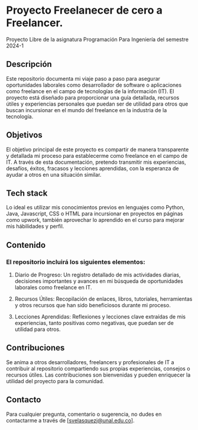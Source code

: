 # Proyecto Freelanecer de cero a Freelancer.
Proyecto Libre de la asignatura Programación Para Ingeniería del semestre 2024-1

## Descripción
Este repositorio documenta mi viaje paso a paso para asegurar oportunidades laborales como desarrollador de software o aplicaciones como freelance en el campo de tecnologías de la información (IT). El proyecto está diseñado para proporcionar una guía detallada, recursos útiles y experiencias personales que puedan ser de utilidad para otros que buscan incursionar en el mundo del freelance en la industria de la tecnología.

## Objetivos
El objetivo principal de este proyecto es compartir de manera transparente y detallada mi proceso para establecerme como freelance en el campo de IT. A través de esta documentación, pretendo transmitir mis experiencias, desafíos, éxitos, fracasos y lecciones aprendidas, con la esperanza de ayudar a otros en una situación similar.

## Tech stack

Lo ideal es utilizar mis conocimientos previos en lenguajes como Python, Java, Javascript, CSS o HTML para incursionar en proyectos en páginas como upwork, también aprovechar lo aprendido en el curso para mejorar mis hábilidades y perfil.

## Contenido
### El repositorio incluirá los siguientes elementos:

1. Diario de Progreso: Un registro detallado de mis actividades diarias, decisiones importantes y avances en mi búsqueda de oportunidades laborales como freelance en IT.

2. Recursos Útiles: Recopilación de enlaces, libros, tutoriales, herramientas y otros recursos que han sido beneficiosos durante mi proceso.

3. Lecciones Aprendidas: Reflexiones y lecciones clave extraídas de mis experiencias, tanto positivas como negativas, que puedan ser de utilidad para otros.

## Contribuciones
Se anima a otros desarrolladores, freelancers y profesionales de IT a contribuir al repositorio compartiendo sus propias experiencias, consejos o recursos útiles. Las contribuciones son bienvenidas y pueden enriquecer la utilidad del proyecto para la comunidad.


## Contacto
Para cualquier pregunta, comentario o sugerencia, no dudes en contactarme a través de [svelasquezj@unal.edu.co].
